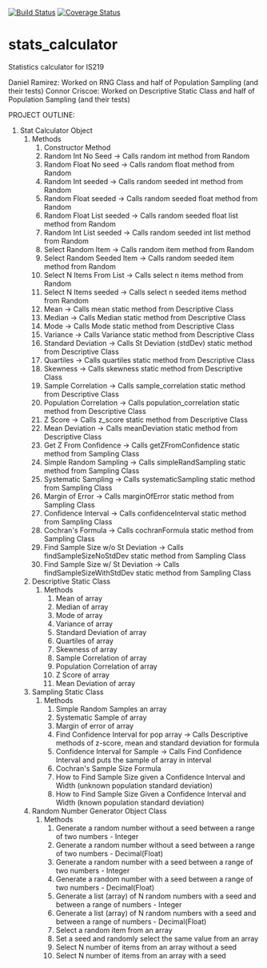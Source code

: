 [![Build Status](https://travis-ci.org/ccriscoe/stats_calculator.svg?branch=master)](https://travis-ci.org/ccriscoe/stats_calculator) [![Coverage Status](https://coveralls.io/repos/github/ccriscoe/stats_calculator/badge.svg?branch=master)](https://coveralls.io/github/ccriscoe/stats_calculator?branch=master)

# stats_calculator
Statistics calculator for IS219

Daniel Ramirez: Worked on RNG Class and half of Population Sampling (and their tests)
Connor Criscoe: Worked on Descriptive Static Class and half of Population Sampling (and their tests)

PROJECT OUTLINE:
1. Stat Calculator Object
    1. Methods
         1. Constructor Method
         2. Random Int No Seed -> Calls random int method from Random
         3. Random Float No seed -> Calls random float method from Random
         4. Random Int seeded -> Calls random seeded int method from Random
         5. Random Float seeded -> Calls random seeded float method from Random
         6. Random Float List seeded -> Calls random seeded float list method from Random
         7. Random Int List seeded -> Calls random seeded int list method from Random
         8. Select Random Item -> Calls random item method from Random
         9. Select Random Seeded Item -> Calls random seeded item method from Random
         10. Select N Items From List -> Calls select n items method from Random
         11. Select N Items seeded -> Calls select n seeded items method from Random
         12. Mean -> Calls mean static method from Descriptive Class
         13. Median -> Calls Median static method from Descriptive Class
         14. Mode -> Calls Mode static method from Descriptive Class
         15. Variance -> Calls Variance static method from Descriptive Class
         16. Standard Deviation -> Calls St Deviation (stdDev) static method from Descriptive Class
         17. Quartiles -> Calls quartiles static method from Descriptive Class
         18. Skewness -> Calls skewness static method from Descriptive Class
         19. Sample Correlation -> Calls sample_correlation static method from Descriptive Class
         20. Population Correlation -> Calls population_correlation static method from Descriptive Class
         21. Z Score -> Calls z_score static method from Descriptive Class
         22. Mean Deviation -> Calls meanDeviation static method from Descriptive Class
         23. Get Z From Confidence -> Calls getZFromConfidence static method from Sampling Class
         24. Simple Random Sampling -> Calls simpleRandSampling static method from Sampling Class
         25. Systematic Sampling -> Calls systematicSampling static method from Sampling Class
         26. Margin of Error -> Calls marginOfError static method from Sampling Class
         27. Confidence Interval -> Calls confidenceInterval static method from Sampling Class
         28. Cochran's Formula -> Calls cochranFormula static method from Sampling Class
         29. Find Sample Size w/o St Deviation -> Calls findSampleSizeNoStdDev static method from Sampling Class
         30. Find Sample Size w/ St Deviation -> Calls findSampleSizeWithStdDev static method from Sampling Class
    2. Descriptive Static Class
        1. Methods
            1. Mean of array
            2. Median of array
            3. Mode of array
            4. Variance of array
            5. Standard Deviation of array
            6. Quartiles of array
            7. Skewness of array
            8. Sample Correlation of array
            9. Population Correlation of array
            10. Z Score of array
            11. Mean Deviation of array
    3. Sampling Static Class
        1. Methods
            1. Simple Random Samples an array
            2. Systematic Sample of array
            3. Margin of error of array
            4. Find Confidence Interval for pop array -> Calls Descriptive methods of z-score, mean and
            standard deviation for formula
            5. Confidence Interval for Sample -> Calls Find Confidence Interval and puts
            the sample of array in interval
            6. Cochran's Sample Size Formula
            7. How to Find Sample Size given a Confidence Interval and Width (unknown population standard deviation)
            8. How to Find Sample Size Given a Confidence Interval and Width (known population standard deviation)
    4. Random Number Generator Object Class
        1. Methods
            1. Generate a random number without a seed between a range of two numbers - Integer
            2. Generate a random number without a seed between a range of two numbers - Decimal(Float)
            3. Generate a random number with a seed between a range of two numbers - Integer
            4. Generate a random number with a seed between a range of two numbers - Decimal(Float)
            5. Generate a list (array) of N random numbers with a seed and between a range of numbers - Integer
            6. Generate a list (array) of N random numbers with a seed and between a range of numbers - Decimal(Float)
            7. Select a random item from an array
            8. Set a seed and randomly select the same value from an array
            9. Select N number of items from an array without a seed
            10. Select N number of items from an array with a seed
